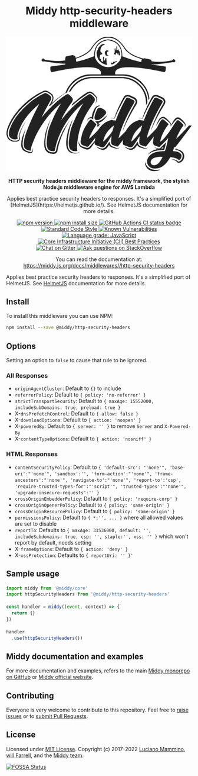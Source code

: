 <div align="center">
  <h1>Middy http-security-headers middleware</h1>
  <img alt="Middy logo" src="https://raw.githubusercontent.com/middyjs/middy/main/docs/img/middy-logo.svg"/>
  <p><strong>HTTP security headers middleware for the middy framework, the stylish Node.js middleware engine for AWS Lambda</strong></p>
  <p>Applies best practice security headers to responses. It's a simplified port of [HelmetJS](https://helmetjs.github.io/). See HelmetJS documentation for more details.</p>
<p>
  <a href="https://www.npmjs.com/package/@middy/http-security-headers?activeTab=versions">
    <img src="https://badge.fury.io/js/%40middy%2Fhttp-security-headers.svg" alt="npm version" style="max-width:100%;">
  </a>
  <a href="https://packagephobia.com/result?p=@middy/http-security-headers">
    <img src="https://packagephobia.com/badge?p=@middy/http-security-headers" alt="npm install size" style="max-width:100%;">
  </a>
  <a href="https://github.com/middyjs/middy/actions/workflows/tests.yml">
    <img src="https://github.com/middyjs/middy/actions/workflows/tests.yml/badge.svg?branch=main&event=push" alt="GitHub Actions CI status badge" style="max-width:100%;">
  </a>
  <br/>
   <a href="https://standardjs.com/">
    <img src="https://img.shields.io/badge/code_style-standard-brightgreen.svg" alt="Standard Code Style"  style="max-width:100%;">
  </a>
  <a href="https://snyk.io/test/github/middyjs/middy">
    <img src="https://snyk.io/test/github/middyjs/middy/badge.svg" alt="Known Vulnerabilities" data-canonical-src="https://snyk.io/test/github/middyjs/middy" style="max-width:100%;">
  </a>
  <a href="https://lgtm.com/projects/g/middyjs/middy/context:javascript">
    <img src="https://img.shields.io/lgtm/grade/javascript/g/middyjs/middy.svg?logo=lgtm&logoWidth=18" alt="Language grade: JavaScript" style="max-width:100%;">
  </a>
  <a href="https://bestpractices.coreinfrastructure.org/projects/5280">
    <img src="https://bestpractices.coreinfrastructure.org/projects/5280/badge" alt="Core Infrastructure Initiative (CII) Best Practices"  style="max-width:100%;">
  </a>
  <br/>
  <a href="https://gitter.im/middyjs/Lobby">
    <img src="https://badges.gitter.im/gitterHQ/gitter.svg" alt="Chat on Gitter" style="max-width:100%;">
  </a>
  <a href="https://stackoverflow.com/questions/tagged/middy?sort=Newest&uqlId=35052">
    <img src="https://img.shields.io/badge/StackOverflow-[middy]-yellow" alt="Ask questions on StackOverflow" style="max-width:100%;">
  </a>
</p>
<p>You can read the documentation at: <a href="https://middy.js.org/docs/middlewares//http-security-headers">https://middy.js.org/docs/middlewares//http-security-headers</a></p>
</div>

Applies best practice security headers to responses. It's a simplified port of HelmetJS. See [HelmetJS](https://helmetjs.github.io/) documentation for more details.

## Install

To install this middleware you can use NPM:

```bash
npm install --save @middy/http-security-headers
```

## Options
Setting an option to `false` to cause that rule to be ignored.

### All Responses
- `originAgentCluster`: Default to `{}` to include
- `referrerPolicy`: Default to `{ policy: 'no-referrer' }`
- `strictTransportSecurity`: Default to `{ maxAge: 15552000, includeSubDomains: true, preload: true }`
- X-`dnsPrefetchControl`: Default to `{ allow: false }`
- X-`downloadOptions`: Default to `{ action: 'noopen' }`
- X-`poweredBy`: Default to `{ server: '' }` to remove `Server` and `X-Powered-By`
- X-`contentTypeOptions`: Default to `{ action: 'nosniff' }`
### HTML Responses
- `contentSecurityPolicy`: Default to `{ 'default-src': "'none'", 'base-uri':"'none'", 'sandbox':'', 'form-action':"'none'", 'frame-ancestors':"'none'", 'navigate-to':"'none'", 'report-to':'csp', 'require-trusted-types-for':"'script'", 'trusted-types':"'none'", 'upgrade-insecure-requests':'' }`
- `crossOriginEmbedderPolicy`: Default to `{ policy: 'require-corp' }`
- `crossOriginOpenerPolicy`: Default to `{ policy: 'same-origin' }`
- `crossOriginResourcePolicy`: Default to `{ policy: 'same-origin' }`
- `permissionsPolicy`: Default to `{ *:'', ... }` where all allowed values are set to disable
- `reportTo`: Defaults to `{ maxAge: 31536000, default: '', includeSubdomains: true, csp: '', staple:'', xss: '' }` which won't report by default, needs setting
- X-`frameOptions`: Default to `{ action: 'deny' }`
- X-`xssProtection`: Defaults to `{ reportUri: '' }'`


## Sample usage

```javascript
import middy from '@middy/core'
import httpSecurityHeaders from '@middy/http-security-headers'

const handler = middy((event, context) => {
  return {}
})

handler
  .use(httpSecurityHeaders())
```


## Middy documentation and examples

For more documentation and examples, refers to the main [Middy monorepo on GitHub](https://github.com/middyjs/middy) or [Middy official website](https://middy.js.org).


## Contributing

Everyone is very welcome to contribute to this repository. Feel free to [raise issues](https://github.com/middyjs/middy/issues) or to [submit Pull Requests](https://github.com/middyjs/middy/pulls).


## License

Licensed under [MIT License](LICENSE). Copyright (c) 2017-2022 [Luciano Mammino](https://github.com/lmammino), [will Farrell](https://github.com/willfarrell), and the [Middy team](https://github.com/middyjs/middy/graphs/contributors).

<a href="https://app.fossa.io/projects/git%2Bgithub.com%2Fmiddyjs%2Fmiddy?ref=badge_large">
  <img src="https://app.fossa.io/api/projects/git%2Bgithub.com%2Fmiddyjs%2Fmiddy.svg?type=large" alt="FOSSA Status"  style="max-width:100%;">
</a>
